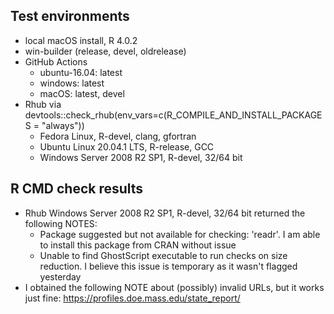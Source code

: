## Test environments

* local macOS install, R 4.0.2
* win-builder (release, devel, oldrelease)
* GitHub Actions
    + ubuntu-16.04: latest
    + windows: latest
    + macOS: latest, devel
* Rhub via devtools::check_rhub(env_vars=c(R_COMPILE_AND_INSTALL_PACKAGES = "always"))
    + Fedora Linux, R-devel, clang, gfortran
    + Ubuntu Linux 20.04.1 LTS, R-release, GCC
    + Windows Server 2008 R2 SP1, R-devel, 32/64 bit


## R CMD check results

* Rhub Windows Server 2008 R2 SP1, R-devel, 32/64 bit returned the following NOTES:
    + Package suggested but not available for checking: 'readr'. I am able to install this package from CRAN without issue
    + Unable to find GhostScript executable to run checks on size reduction. I believe this issue is temporary as it wasn't flagged yesterday
* I obtained the following NOTE about (possibly) invalid URLs, but it works just fine: https://profiles.doe.mass.edu/state_report/


